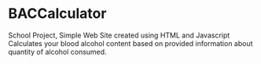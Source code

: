# BACCalculator

School Project, 
Simple Web Site created using HTML and Javascript
Calculates your blood alcohol content based on provided information about quantity of alcohol consumed.
